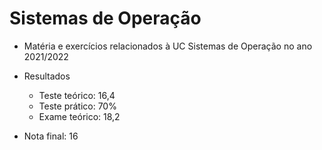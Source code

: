 # Sistemas de Operação

- Matéria e exercícios relacionados à UC Sistemas de Operação no ano 2021/2022

- Resultados
	- Teste teórico: 16,4
	- Teste prático: 70%
	- Exame teórico: 18,2

- Nota final: 16
